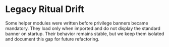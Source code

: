 # Legacy Ritual Drift

Some helper modules were written before privilege banners became mandatory. They
load only when imported and do not display the standard banner on startup. Their
behavior remains stable, but we keep them isolated and document this gap for
future refactoring.
